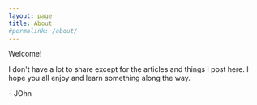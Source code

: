 ```yaml
---
layout: page
title: About
#permalink: /about/
---
```

Welcome!

I don't have a lot to share except for the articles and things I post here. I hope you all enjoy and learn something along the way.

\- JOhn
